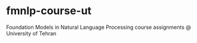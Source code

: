 # fmnlp-course-ut
Foundation Models in Natural Language Processing course assignments @ University of Tehran

